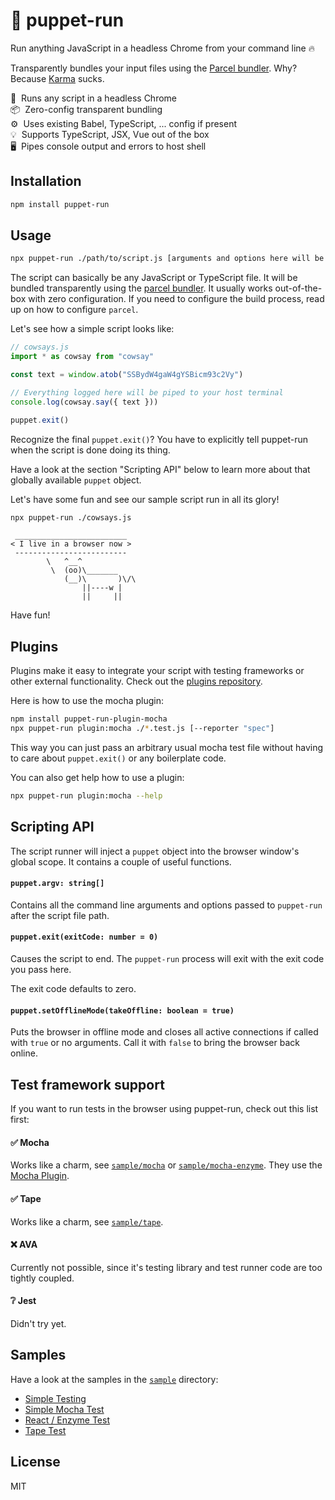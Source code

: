 # 🤖 puppet-run

Run anything JavaScript in a headless Chrome from your command line 🔥

Transparently bundles your input files using the [Parcel bundler](https://parceljs.org). Why? Because [Karma](https://karma-runner.github.io) sucks.

🚀&nbsp;&nbsp;Runs any script in a headless Chrome<br />
📦&nbsp;&nbsp;Zero-config transparent bundling<br />
⚙️&nbsp;&nbsp;Uses existing Babel, TypeScript, ... config if present<br />
💡&nbsp;&nbsp;Supports TypeScript, JSX, Vue out of the box<br />
🖥&nbsp;&nbsp;Pipes console output and errors to host shell<br />

## Installation

```sh
npm install puppet-run
```

## Usage

```sh
npx puppet-run ./path/to/script.js [arguments and options here will be passed to the script]
```

The script can basically be any JavaScript or TypeScript file. It will be bundled transparently using the [parcel bundler](https://parceljs.org). It usually works out-of-the-box with zero configuration. If you need to configure the build process, read up on how to configure `parcel`.

Let's see how a simple script looks like:

```js
// cowsays.js
import * as cowsay from "cowsay"

const text = window.atob("SSBydW4gaW4gYSBicm93c2Vy")

// Everything logged here will be piped to your host terminal
console.log(cowsay.say({ text }))

puppet.exit()
```

Recognize the final `puppet.exit()`? You have to explicitly tell puppet-run when the script is done doing its thing.

Have a look at the section "Scripting API" below to learn more about that globally available `puppet` object.

Let's have some fun and see our sample script run in all its glory!

```sh
npx puppet-run ./cowsays.js
```

```
 _________________________
< I live in a browser now >
 -------------------------
        \   ^__^
         \  (oo)\_______
            (__)\       )\/\
                ||----w |
                ||     ||
```

Have fun!


## Plugins

Plugins make it easy to integrate your script with testing frameworks or other external functionality. Check out the [plugins repository](https://github.com/andywer/puppet-run-plugins).

Here is how to use the mocha plugin:

```sh
npm install puppet-run-plugin-mocha
npx puppet-run plugin:mocha ./*.test.js [--reporter "spec"]
```

This way you can just pass an arbitrary usual mocha test file without having to care about `puppet.exit()` or any boilerplate code.

You can also get help how to use a plugin:

```sh
npx puppet-run plugin:mocha --help
```


## Scripting API

The script runner will inject a `puppet` object into the browser window's global scope. It contains a couple of useful functions.

#### `puppet.argv: string[]`

Contains all the command line arguments and options passed to `puppet-run` after the script file path.

#### `puppet.exit(exitCode: number = 0)`

Causes the script to end. The `puppet-run` process will exit with the exit code you pass here.

The exit code defaults to zero.

#### `puppet.setOfflineMode(takeOffline: boolean = true)`

Puts the browser in offline mode and closes all active connections if called with `true` or no arguments. Call it with `false` to bring the browser back online.


## Test framework support

If you want to run tests in the browser using puppet-run, check out this list first:

#### ✅ Mocha

Works like a charm, see [`sample/mocha`](./sample/mocha) or [`sample/mocha-enzyme`](./sample/mocha-enzyme). They use the [Mocha Plugin](https://github.com/andywer/puppet-run-plugins/tree/master/packages/puppet-run-plugin-mocha).

#### ✅ Tape

Works like a charm, see [`sample/tape`](./sample/tape).

#### ❌ AVA

Currently not possible, since it's testing library and test runner code are too tightly coupled.

#### ❔ Jest

Didn't try yet.


## Samples

Have a look at the samples in the [`sample`](./sample) directory:

- [Simple Testing](./sample/basic)
- [Simple Mocha Test](./sample/mocha)
- [React / Enzyme Test](./sample/mocha-enzyme)
- [Tape Test](./sample/tape)


## License

MIT
